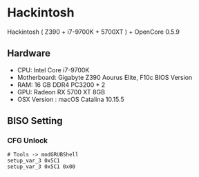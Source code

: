 # Hackintosh
Hackintosh ( Z390 + i7-9700K + 5700XT ) + OpenCore 0.5.9

## Hardware

- CPU: Intel Core i7-9700K
- Motherboard: Gigabyte Z390 Aourus Elite, F10c BIOS Version
- RAM: 16 GB DDR4 PC3200 * 2
- GPU: Radeon RX 5700 XT 8GB
- OSX Version : macOS Catalina 10.15.5

## BISO Setting

### CFG Unlock

```shell
# Tools -> modGRUBShell
setup_var_3 0x5C1
setup_var_3 0x5C1 0x00
```


